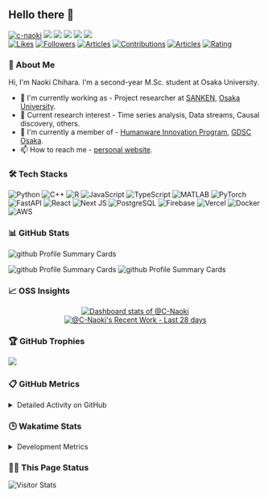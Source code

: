 ## Hello there 👋

<p align="left">
  <a href="https://github.com/c-naoki/c-naoki/"><img height="20" src="https://komarev.com/ghpvc/?username=c-naoki&style=plastic" alt="c-naoki"/></a>
  <a href="https://github.com/c-naoki"><img height="20" src="https://img.shields.io/github/followers/c-naoki?label=followers&logo=github&style=plastic"/></a>
  <a href="https://github.com/c-naoki"><img height="20" src="https://img.shields.io/github/stars/c-naoki?logo=github&style=plastic"/></a>
  <a href="http://x.com/c_naoki88"><img height="20" src="https://img.shields.io/badge/X-c__naoki88-000000.svg?style=plastic&logo=x"/></a>
  <a href="https://www.linkedin.com/in/c-naoki"><img height="20" src="https://img.shields.io/badge/LinkedIn-c--naoki-%230A66C2.svg?style=plastic&logo=LinkedIn&logoColor=white"/></a>
  <a href="https://c-naoki.vercel.app/"><img height="20" src="https://img.shields.io/badge/Website-visit-027B58?logo=codepen&style=plastic"/></a></br>
  <a href="https://zenn.dev/naoki0103"><img height="20" src="https://badgen.org/img/zenn/naoki0103/likes?style=plastic" alt="Likes"/></a>
  <a href="https://zenn.dev/naoki0103"><img height="20" src="https://badgen.org/img/zenn/naoki0103/followers?style=plastic" alt="Followers" /></a>
  <a href="https://zenn.dev/naoki0103"><img height="20" src="https://badgen.org/img/zenn/naoki0103/articles?style=plastic" alt="Articles" /></a>
  <a href="https://qiita.com/c-naoki"><img height="20" src="https://badgen.org/img/qiita/C-naoki/contributions?style=plastic" alt="Contributions"/></a>
  <a href="https://qiita.com/c-naoki"><img height="20" src="https://badgen.org/img/qiita/c-naoki/articles?style=plastic" alt="Articles" /></a>
  <a href="https://atcoder.jp/users/c_naoki?contestType=algo"><img height="20" src="https://badgen.org/img/atcoder/c_naoki/rating/algorithm?style=plastic" alt="Rating" /></a>
</p>

### 🌟 About Me
Hi, I'm Naoki Chihara. I'm a second-year M.Sc. student at Osaka University.
- 🧳 I'm currently working as - Project researcher at <a href="https://www.sanken.osaka-u.ac.jp/en/" target="_blank">SANKEN</a>, <a href="https://www.sanken.osaka-u.ac.jp/en/" target="_blank">Osaka University</a>.
- 🌱 Current research interest -  Time series analysis, Data streams, Causal discovery, others.
- 👥 I'm currently a member of - <a href="https://www.humanware.osaka-u.ac.jp/en/" target="_blank">Humanware Innovation Program</a>, <a href="https://gdsc-osaka.jp/" target="_blank">GDSC Osaka</a>.
- 📫 How to reach me - <a href="https://c-naoki.vercel.app/" target="_blank">personal website</a>.

### 🛠️ Tech Stacks
![Python](https://img.shields.io/badge/Python-3670A0?style=for-the-badge&logo=python&logoColor=ffdd54&style=plastic)
![C++](https://img.shields.io/badge/C++-%2300599C.svg?style=for-the-badge&logo=c%2B%2B&logoColor=white&style=plastic)
![R](https://img.shields.io/badge/R-276DC3?style=for-the-badge&logo=r&logoColor=white&style=plastic)
![JavaScript](https://img.shields.io/badge/JavaScript-F7DF1E?style=for-the-badge&logo=javascript&logoColor=black&style=plastic)
![TypeScript](https://img.shields.io/badge/TypeScript-3178C6?style=for-the-badge&logo=typescript&logoColor=white&style=plastic)
![MATLAB](https://img.shields.io/badge/MATLAB-e16737?style=for-the-badge&logo=matlab&logoColor=white&style=plastic)
![PyTorch](https://img.shields.io/badge/PyTorch-%23EE4C2C.svg?style=for-the-badge&logo=PyTorch&logoColor=white&style=plastic)
![FastAPI](https://img.shields.io/badge/FastAPI-005571?style=for-the-badge&logo=fastapi&style=plastic)
![React](https://img.shields.io/badge/React-20232A?style=for-the-badge&logo=react&logoColor=61DAFB&style=plastic)
![Next JS](https://img.shields.io/badge/Next.js-000000?style=for-the-badge&logo=next.js&logoColor=white&style=plastic)
![PostgreSQL](https://img.shields.io/badge/PostgreSQL-316192?style=for-the-badge&logo=postgresql&logoColor=white&style=plastic)
![Firebase](https://img.shields.io/badge/Firebase-FFCA28?style=for-the-badge&logo=firebase&logoColor=black&style=plastic)
![Vercel](https://img.shields.io/badge/Vercel-000000?style=for-the-badge&logo=vercel&logoColor=white&style=plastic)
![Docker](https://img.shields.io/badge/Docker-2496ED?style=for-the-badge&logo=docker&logoColor=white&style=plastic)
![AWS](https://img.shields.io/badge/AWS-232F3E?style=for-the-badge&logo=amazon-web-services&logoColor=white&style=plastic)


### 📊 GitHub Stats
<span>
  <img alt="github Profile Summary Cards" height="270" src="https://github-readme-streak-stats.herokuapp.com/?user=C-Naoki&theme=onedark" />
</span>
<p>
  <span>
    <img alt="github Profile Summary Cards" height="197.5" src="https://github-readme-stats.vercel.app/api/top-langs/?username=C-Naoki&hide=jupyter%20notebook&theme=onedark" />
  </span>
  <span>
    <img alt="github Profile Summary Cards" height="197.5" src="https://github-readme-stats.vercel.app/api?username=C-Naoki&count_private=true&show_icons=true&theme=onedark" />
  </span>
</p>

### 📈 OSS Insights

<!-- Copy-paste in your Readme.md file -->

<a href="https://next.ossinsight.io/widgets/official/compose-user-dashboard-stats?user_id=74347818" target="_blank" style="display: block" align="center">
  <picture>
    <source media="(prefers-color-scheme: dark)" srcset="https://next.ossinsight.io/widgets/official/compose-user-dashboard-stats/thumbnail.png?user_id=74347818&image_size=auto&color_scheme=dark" width="685" height="auto">
    <img alt="Dashboard stats of @C-Naoki" src="https://next.ossinsight.io/widgets/official/compose-user-dashboard-stats/thumbnail.png?user_id=74347818&image_size=auto&color_scheme=light" width="685" height="auto">
  </picture>
</a>

<!-- Made with [OSS Insight](https://ossinsight.io/) -->

<!-- Copy-paste in your Readme.md file -->

<a href="https://next.ossinsight.io/widgets/official/compose-currently-working-on?activity_type=all&user_id=74347818" target="_blank" style="display: block" align="center">
  <picture>
    <source media="(prefers-color-scheme: dark)" srcset="https://next.ossinsight.io/widgets/official/compose-currently-working-on/thumbnail.png?activity_type=all&user_id=74347818&image_size=auto&color_scheme=dark" width="497.5" height="auto">
    <img alt="@C-Naoki's Recent Work - Last 28 days" src="https://next.ossinsight.io/widgets/official/compose-currently-working-on/thumbnail.png?activity_type=all&user_id=74347818&image_size=auto&color_scheme=light" width="497.5" height="auto">
  </picture>
</a>

<!-- Made with [OSS Insight](https://ossinsight.io/) -->

### 🏆 GitHub Trophies
![](https://github-trophies.vercel.app/?username=C-Naoki&theme=onedark)

### 📋 GitHub Metrics
<details>
    <summary>&thinsp;Detailed Activity on GitHub</summary>

[![Metrics](https://github.com/c-naoki/c-naoki/blob/main/images/github-metrics.svg)](https://github.com/lowlighter/metrics)

</details>

### 🕒 Wakatime Stats
<details>
    <summary>&thinsp;Development Metrics</summary>

<!--START_SECTION:waka-->
![Code Time](http://img.shields.io/badge/Code%20Time-10%20hrs%207%20mins-blue)

**🐱 My GitHub Data**

> 📦 183.9 kB Used in GitHub's Storage
 >
> 🏆 782 Contributions in the Year 2024
 >
> 🚫 Not Opted to Hire
 >
> 📜 23 Public Repositories
 >
> 🔑 11 Private Repositories
 >
**I'm a Night 🦉**

```text
🌞 Morning                231 commits         ████░░░░░░░░░░░░░░░░░░░░░   16.80 %
🌆 Daytime                432 commits         ████████░░░░░░░░░░░░░░░░░   31.42 %
🌃 Evening                484 commits         █████████░░░░░░░░░░░░░░░░   35.20 %
🌙 Night                  228 commits         ████░░░░░░░░░░░░░░░░░░░░░   16.58 %
```
📅 **I'm Most Productive on Sunday**

```text
Monday                   172 commits         ███░░░░░░░░░░░░░░░░░░░░░░   12.51 %
Tuesday                  193 commits         ████░░░░░░░░░░░░░░░░░░░░░   14.04 %
Wednesday                187 commits         ███░░░░░░░░░░░░░░░░░░░░░░   13.60 %
Thursday                 194 commits         ████░░░░░░░░░░░░░░░░░░░░░   14.11 %
Friday                   206 commits         ████░░░░░░░░░░░░░░░░░░░░░   14.98 %
Saturday                 201 commits         ████░░░░░░░░░░░░░░░░░░░░░   14.62 %
Sunday                   222 commits         ████░░░░░░░░░░░░░░░░░░░░░   16.15 %
```


📊 **This Week I Spent My Time On**

```text
🕑︎ Time Zone: Asia/Tokyo

💬 Programming Languages:
Markdown                 6 hrs 11 mins       ███████████████░░░░░░░░░░   61.18 %
YAML                     2 hrs 24 mins       ██████░░░░░░░░░░░░░░░░░░░   23.74 %
TypeScript               53 mins             ██░░░░░░░░░░░░░░░░░░░░░░░   08.89 %
Bash                     15 mins             █░░░░░░░░░░░░░░░░░░░░░░░░   02.48 %
JSON                     6 mins              ░░░░░░░░░░░░░░░░░░░░░░░░░   01.10 %

🔥 Editors:
VS Code                  10 hrs 7 mins       █████████████████████████   100.00 %

🐱‍💻 Projects:
C-Naoki                  6 hrs 26 mins       ████████████████░░░░░░░░░   63.61 %
zenn-archive             3 hrs 18 mins       ████████░░░░░░░░░░░░░░░░░   32.62 %
image-stitcher           9 mins              ░░░░░░░░░░░░░░░░░░░░░░░░░   01.64 %
portfolio                6 mins              ░░░░░░░░░░░░░░░░░░░░░░░░░   01.11 %
qiita-cli                6 mins              ░░░░░░░░░░░░░░░░░░░░░░░░░   01.02 %

💻 Operating System:
Mac                      10 hrs 7 mins       █████████████████████████   100.00 %
```

**I Mostly Code in Python**

```text
Python                   12 repos            ██████████░░░░░░░░░░░░░░░   38.71 %
Jupyter Notebook         9 repos             ███████░░░░░░░░░░░░░░░░░░   29.03 %
TypeScript               4 repos             ███░░░░░░░░░░░░░░░░░░░░░░   12.90 %
Shell                    2 repos             ██░░░░░░░░░░░░░░░░░░░░░░░   06.45 %
Go                       1 repo              █░░░░░░░░░░░░░░░░░░░░░░░░   03.23 %
```



**Timeline**

![Lines of Code chart](https://raw.githubusercontent.com/C-Naoki/C-Naoki/main/assets/bar_graph.png)


 Last Updated on 05/10/2024 20:02:05 UTC
<!--END_SECTION:waka-->

</details>

### 💁‍♂️ This Page Status

<div align="left">
    <img alt="Visitor Stats"
        src="https://widgetbite.com/stats/c-naoki"/>
</div>
